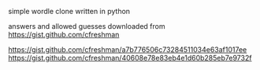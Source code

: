 simple wordle clone written in python

answers and allowed guesses downloaded from https://gist.github.com/cfreshman

https://gist.github.com/cfreshman/a7b776506c73284511034e63af1017ee  
https://gist.github.com/cfreshman/40608e78e83eb4e1d60b285eb7e9732f
